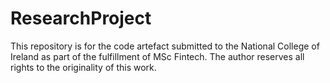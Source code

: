 # ResearchProject
This repository is for the code artefact submitted to the National College of Ireland as part of the fulfillment of MSc Fintech. The author reserves all rights to the originality of this work. 
